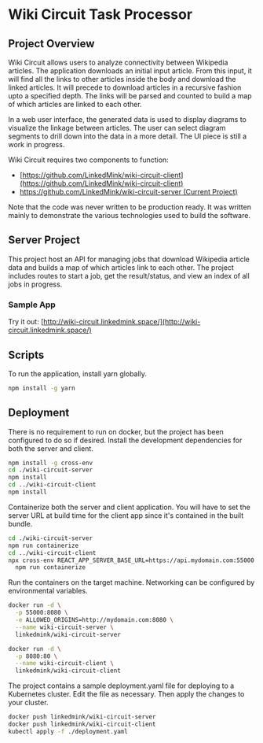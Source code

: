 # Wiki Circuit Task Processor

## Project Overview
Wiki Circuit allows users to analyze connectivity between Wikipedia articles. The application downloads an initial input
article. From this input, it will find all the links to other articles inside the body and download the linked articles. 
It will precede to download articles in a recursive fashion upto a specified depth. The links will be parsed and counted 
to build a map of which articles are linked to each other. 

In a web user interface, the generated data is used to display diagrams to visualize the linkage between articles. The user
can select diagram segments to drill down into the data in a more detail. The UI piece is still a work in progress.

Wiki Circuit requires two components to function:

* [https://github.com/LinkedMink/wiki-circuit-client](https://github.com/LinkedMink/wiki-circuit-client)
* [https://github.com/LinkedMink/wiki-circuit-server (Current Project)](https://github.com/LinkedMink/wiki-circuit-server)

Note that the code was never written to be production ready. It was written mainly to demonstrate the various technologies
used to build the software.

## Server Project
This project host an API for managing jobs that download Wikipedia article data and builds a map of which articles link to 
each other. The project includes routes to start a job, get the result/status, and view an index of all jobs in progress. 

### Sample App
Try it out: [http://wiki-circuit.linkedmink.space/](http://wiki-circuit.linkedmink.space/)

## Scripts
To run the application, install yarn globally.

```bash
npm install -g yarn
```

## Deployment
There is no requirement to run on docker, but the project has been configured to do so if desired. Install 
the development dependencies for both the server and client.

```bash
npm install -g cross-env
cd ./wiki-circuit-server
npm install
cd ../wiki-circuit-client
npm install
```

Containerize both the server and client application. You will have to set the server URL at build time for 
the client app since it's contained in the built bundle.

```bash
cd ./wiki-circuit-server
npm run containerize
cd ../wiki-circuit-client
npx cross-env REACT_APP_SERVER_BASE_URL=https://api.mydomain.com:55000 \
  npm run containerize
```

Run the containers on the target machine. Networking can be configured by environmental variables.

```bash
docker run -d \
  -p 55000:8080 \
  -e ALLOWED_ORIGINS=http://mydomain.com:8080 \
  --name wiki-circuit-server \
  linkedmink/wiki-circuit-server

docker run -d \
  -p 8080:80 \
  --name wiki-circuit-client \
  linkedmink/wiki-circuit-client
```

The project contains a sample deployment.yaml file for deploying to a Kubernetes cluster. Edit the 
file as necessary. Then apply the changes to your cluster.

```sh
docker push linkedmink/wiki-circuit-server
docker push linkedmink/wiki-circuit-client
kubectl apply -f ./deployment.yaml
```

